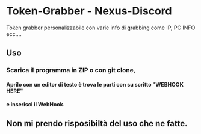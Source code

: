 # Token-Grabber - Nexus-Discord
Token grabber personalizzabile con varie info di grabbing come IP, PC INFO ecc....

## Uso
### Scarica il programma in ZIP o con git clone,
#### Aprilo con un editor di testo è trova le parti con su scritto "WEBHOOK HERE"
#### e inserisci il WebHook.

## Non mi prendo risposibiltà del uso che ne fatte.
